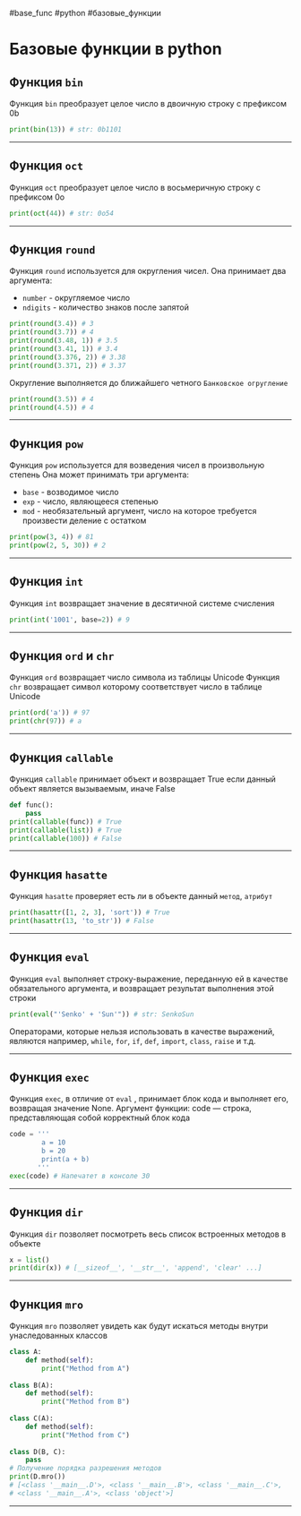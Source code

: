 #base_func #python #базовые_функции 
# Базовые функции в python
## Функция `bin`
Функция `bin` преобразует целое число в двоичную строку с префиксом 0b
```python
print(bin(13)) # str: 0b1101
```
***
## Функция `oct`
Функция `oct` преобразует целое число в восьмеричную строку с префиксом 0o
```python
print(oct(44)) # str: 0o54
```
***
## Функция `round`
Функция `round` используется для округления чисел. Она принимает два аргумента:
- `number` - округляемое число
- `ndigits` - количество знаков после запятой
```python
print(round(3.4)) # 3  
print(round(3.7)) # 4  
print(round(3.48, 1)) # 3.5  
print(round(3.41, 1)) # 3.4  
print(round(3.376, 2)) # 3.38  
print(round(3.371, 2)) # 3.37
```
Округление выполняется до ближайшего четного `Банковское огругление`
```python
print(round(3.5)) # 4  
print(round(4.5)) # 4
```
***
## Функция `pow`
Функция `pow` используется для возведения чисел в произвольную степень
Она может принимать три аргумента:
- `base` - возводимое число
- `exp` - число, являющееся степенью
- `mod` - необязательный аргумент, число на которое требуется произвести деление с остатком
```python
print(pow(3, 4)) # 81  
print(pow(2, 5, 30)) # 2
```
***
## Функция `int`
Функция `int` возвращает значение в десятичной системе счисления
```python
print(int('1001', base=2)) # 9
```
***
## Функция `ord` и `chr`
Функция `ord` возвращает число символа из таблицы Unicode
Функция `chr` возвращает символ которому соответствует число в таблице Unicode
```python
print(ord('a')) # 97
print(chr(97)) # a
```
***
## Функция `callable`
Функция `callable` принимает объект и возвращает True если данный объект является вызываемым, иначе False
```python
def func():  
    pass  
print(callable(func)) # True  
print(callable(list)) # True  
print(callable(100)) # False
```
***
## Функция `hasatte`
Функция `hasatte` проверяет есть ли в объекте данный `метод`, `атрибут`
```python
print(hasattr([1, 2, 3], 'sort')) # True  
print(hasattr(13, 'to_str')) # False  
```
***
## Функция `eval`
Функция `eval` выполняет строку-выражение, переданную ей в качестве обязательного аргумента, и возвращает результат выполнения этой строки  
```python
print(eval("'Senko' + 'Sun'")) # str: SenkoSun
```
Операторами, которые нельзя использовать в качестве выражений, являются например, `while`, `for`, `if`, `def`, `import`, `class`, `raise` и т.д.  
  ***
## Функция `exec`
Функция `exec`, в отличие от `eval` , принимает блок кода и выполняет его, возвращая значение None. Аргумент функции: code — строка, представляющая собой корректный блок кода  
```python
code = '''
		a = 10
		b = 20
		print(a + b)
	   '''
exec(code) # Напечатет в консоле 30
```
***

## Функция `dir`
Функция `dir` позволяет посмотреть весь список встроенных методов в объекте
```python
x = list()  
print(dir(x)) # [__sizeof__', '__str__', 'append', 'clear' ...]
```
***
## Функция `mro`
Функция `mro` позволяет увидеть как будут искаться методы внутри унаследованных классов
```python
class A:  
    def method(self):  
        print("Method from A")  
  
class B(A):  
    def method(self):  
        print("Method from B")  
  
class C(A):  
    def method(self):  
        print("Method from C")  
  
class D(B, C):  
    pass  
# Получение порядка разрешения методов  
print(D.mro())  
# [<class '__main__.D'>, <class '__main__.B'>, <class '__main__.C'>,  
# <class '__main__.A'>, <class 'object'>]
```
***
